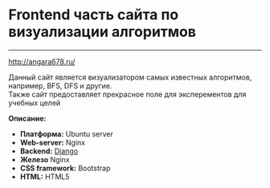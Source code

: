 <h1>Frontend часть сайта по визуализации алгоритмов</h1>
<hr>
<a href='http://angara678.ru/'>http://angara678.ru/<a>
<p>Данный сайт является визуализатором самых известных алгоритмов, например, BFS, DFS и другие. <br>
Также сайт предоставляет прекрасное поле для эксперементов для учебных целей</p>

 **Описание:**
- **Платформа:** Ubuntu server
- **Web-server:** Nginx
- **Backend:** <a href='https://github.com/Angara89/algo_site_backend'>Django</a>
- **Железо** Nginx
- **CSS framework:** Bootstrap
- **HTML:** HTML5

